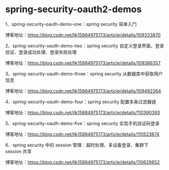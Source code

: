 # spring-security-oauth2-demos



1、spring-security-oauth-demo-one：spring security 简单入门

博客地址：https://blog.csdn.net/llk15884975173/article/details/109333870

2、spring-security-oauth-demo-two：spring security 自定义登录界面、登录验证、登录成功处理、登录失败处理

博客地址：https://blog.csdn.net/llk15884975173/article/details/109386357

3、spring-security-oauth-demo-three：spring security 从数据库中获取用户信息

博客地址：https://blog.csdn.net/llk15884975173/article/details/109492264

4、spring-security-oauth-demo-four：spring security 配置多条过滤器链

博客地址：https://blog.csdn.net/llk15884975173/article/details/110390393

5、spring-security-oauth-demo-five：spring security 实现手机验证码登录

博客地址：https://blog.csdn.net/llk15884975173/article/details/110523874

6、spring security 中的 session 管理：超时处理、多设备登录、集群下 session 共享

博客地址：https://blog.csdn.net/llk15884975173/article/details/110629852

